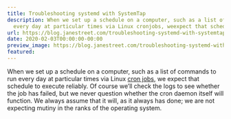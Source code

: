```yaml
---
title: Troubleshooting systemd with SystemTap
description: When we set up a schedule on a computer, such as a list of commands torun
  every day at particular times via Linux cronjobs, weexpect that schedule to execute...
url: https://blog.janestreet.com/troubleshooting-systemd-with-systemtap/
date: 2020-02-03T00:00:00-00:00
preview_image: https://blog.janestreet.com/troubleshooting-systemd-with-systemtap/data-taps.jpg
featured:
---
```


<p>When we set up a schedule on a computer, such as a list of commands to
run every day at particular times via Linux <a href="https://www.ostechnix.com/a-beginners-guide-to-cron-jobs">cron
jobs</a>, we
expect that schedule to execute reliably.  Of course we&rsquo;ll check the
logs to see whether the job has failed, but we never question whether
the cron daemon itself will function.  We always assume that it will,
as it always has done; we are not expecting mutiny in the ranks of the
operating system.</p>


